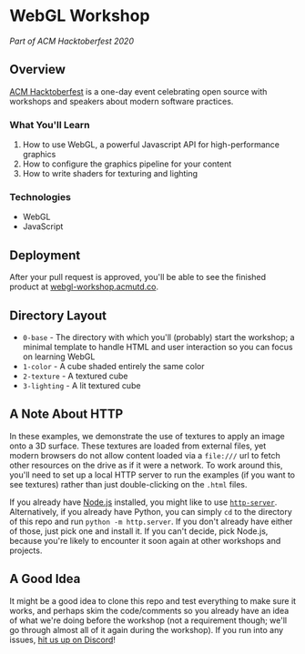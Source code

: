 # WebGL Workshop
*Part of ACM Hacktoberfest 2020*

## Overview
[ACM Hacktoberfest](https://hacktoberfest.acmutd.co) is a one-day event celebrating open source with workshops
and speakers about modern software practices.

### What You'll Learn

1. How to use WebGL, a powerful Javascript API for high-performance graphics
2. How to configure the graphics pipeline for your content
3. How to write shaders for texturing and lighting

### Technologies
- WebGL
- JavaScript

## Deployment
After your pull request is approved, you'll be able to see the finished product at [webgl-workshop.acmutd.co](https://webgl-workshop.acmutd.co).

## Directory Layout

* `0-base` - The directory with which you'll (probably) start the workshop; a minimal template to handle HTML and user interaction so you can focus on learning WebGL
* `1-color` - A cube shaded entirely the same color
* `2-texture` - A textured cube
* `3-lighting` - A lit textured cube

## A Note About HTTP

In these examples, we demonstrate the use of textures to apply an image onto a 3D surface. These textures are loaded from external files, yet modern browsers do not allow content loaded via a `file:///` url to fetch other resources on the drive as if it were a network. To work around this, you'll need to set up a local HTTP server to run the examples (if you want to see textures) rather than just double-clicking on the `.html` files.

If you already have [Node.js](https://nodejs.org) installed, you might like to use [`http-server`](https://www.npmjs.com/package/http-server). Alternatively, if you already have Python, you can simply `cd` to the directory of this repo and run `python -m http.server`. If you don't already have either of those, just pick one and install it. If you can't decide, pick Node.js, because you're likely to encounter it soon again at other workshops and projects.

## A Good Idea

It might be a good idea to clone this repo and test everything to make sure it works, and perhaps skim the code/comments so you already have an idea of what we're doing before the workshop (not a requirement though; we'll go through almost all of it again during the workshop). If you run into any issues, [hit us up on Discord](https://www.acmutd.co/discord)!
